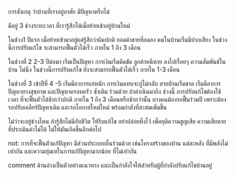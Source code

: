 การสังเกตุ ว่าบ้านที่เราอยู่อาศัย มีปัญหาหรือไม่

มีอยู่ 3 ช่วงระยะเวลา ที่เรารู้สึกได้เมื่อย้ายเข้าอยู่บ้านใหม่

ในช่วง1 ปีแรก เมื่อย้ายเข้ามาอยู่แต่รู้สึกว่าผิดปกติ ยอดค้าขายที่ลดลง คนในบ้านเริ่มมีปากเสียง
ในช่วงนี้การปรับแก้ไข จะสามารถฟื้นตัวได้เร็ว ภายใน 1 ถึง 3 เดือน

ในช่วงที่ 2 2-3 ปีต่อมา เริ่มเป็นปัญหา การเงินเริ่มติดขัด ลูกค้าหนีหาย ลงไปเรื่อยๆ ความสัมพันธ์ในบ้าน ไม่นิ่ง
ในช่วงนี้การปรับแก้ไข ยังจะสามารถฟื้นตัวได้เร็ว ภายใน 1-3 เดือน

ในช่วงที่ 3 เข้าปีที่ 4 -5 เริ่มมีอาการแย่หนัก การเงินแทบจะกู่ไม่กลับ สายป่านเริ่มขาด เริ่มมีอาการปัญหาทางสุขภาพ และปัญหาครอบครัว ซ้ำเติม ร่วมด้วย
ถ้าดำเนินมาถึง ช่วงนี้ การปรับแก้ไขต้องใช้เวลา ที่จะฟื้นตัวได้ช้ากว่าปกติ ภายใน 1 ถึง 3 เดือนหรือช้ากว่านั้น บางคนต้องรอฟื้นร่วมปี เพราะต้องรอปรับเคลียร์ปัญหาเดิม และรอโอกาสใหม่ใหม่ พร้อมกำลังที่สะสมเพิ่มขึ้น

ไม่ว่าจะอยู่ช่วงไหน ถ้ารู้สึกไม่ดีกับชีวิต ให้รีบแก้ไข อย่าปล่อยทิ้งไว้ เพื่อยุติความสูญเสีย ความเสียหาย ที่ประเมินค่าไม่ได้ ไม่ให้มันเกิดขึ้นอีกต่อไป

not: การที่จะฟื้นตัวแก้ปัญหา มีส่วนประกอบอื่นร่วมด้วย เช่นโครงสร้างของบ้าน แต่ละหลัง ที่มีพลังไม่เท่ากัน และความทุ่มเทในการแก้ปัญหามากน้อย ที่ไม่เท่ากัน

comment ด้านล่างเป็นตัวอย่างแนวทาง และเป็นกำลังใจให้สำหรับผู้ที่กำลังปรับแก้ไขบ้านอยู่
